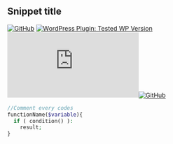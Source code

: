 ## Snippet title
[![GitHub](https://img.shields.io/github/license/dedewiweka/snippets)](https://github.com/dedewiweka/snippets/blob/main/LICENSE) [![WordPress Plugin: Tested WP Version](https://img.shields.io/wordpress/plugin/tested/woocommerce)](https://wordpress.org/plugins/woocommerce/) ![GitHub file size in bytes](https://img.shields.io/github/size/dedewiweka/snippets/snippets-template.md)[![GitHub](https://img.shields.io/badge/support-Dede%20Wiweka-brightgreen)](https://dede.wiweka.com/development)

```php
//Comment every codes
functionName($variable){
  if ( condition() ):
    result;
}
```